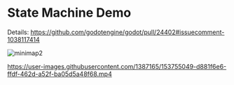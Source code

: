 # State Machine Demo

Details: https://github.com/godotengine/godot/pull/24402#issuecomment-1038117414

![minimap2](https://user-images.githubusercontent.com/1387165/153757002-50d4ed00-13ef-4243-ad93-bf6deeef9477.png)

https://user-images.githubusercontent.com/1387165/153755049-d881f6e6-ffdf-462d-a52f-ba05d5a48f68.mp4
